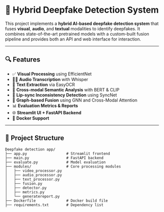# 🧠 Hybrid Deepfake Detection System

This project implements a **hybrid AI-based deepfake detection system** that fuses **visual**, **audio**, and **textual** modalities to identify deepfakes. It combines state-of-the-art pretrained models with a custom-built fusion pipeline and provides both an API and web interface for interaction.

---

## 🔍 Features

- ✅ **Visual Processing** using EfficientNet
- 🧏‍♂️ **Audio Transcription** with Whisper
- 📝 **Text Extraction** via EasyOCR
- 🔗 **Cross-modal Semantic Analysis** with BERT & CLIP
- 🎯 **Lip-sync Inconsistency Detection** using SyncNet
- 🔄 **Graph-based Fusion** using GNN and Cross-Modal Attention
- 📊 **Evaluation Metrics & Reports**
- 🌐 **Streamlit UI + FastAPI Backend**
- 🐳 **Docker Support**

---

## 📁 Project Structure

```plaintext
Deepfake detection app/
├── app.py                  # Streamlit frontend
├── main.py                 # FastAPI backend
├── evaluate.py             # Model evaluation
├── modules/                # Core processing modules
│   ├── video_processor.py
│   ├── audio_processor.py
│   ├── text_processor.py
│   ├── fusion.py
│   ├── detector.py
│   ├── metrics.py
│   └── generatereport.py
├── Dockerfile              # Docker build file
├── requirements.txt        # Dependency list
